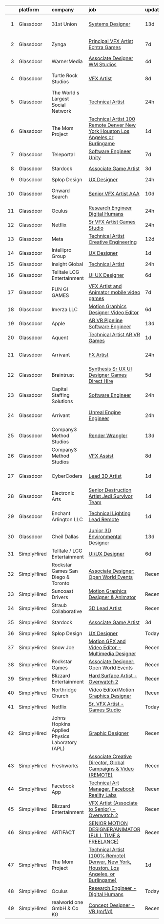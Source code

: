 

|    | platform    | company                                        | job                                                                                                                                                                                                                                                                                                                                                                                                                                                                                                                                                                                                                                                                                                                                                                                                                                                                                                                                                                                                                                                                                                                                                                                                                                                                                                                                                                                                                                                                         | update_time   | location          |
|---:|:------------|:-----------------------------------------------|:----------------------------------------------------------------------------------------------------------------------------------------------------------------------------------------------------------------------------------------------------------------------------------------------------------------------------------------------------------------------------------------------------------------------------------------------------------------------------------------------------------------------------------------------------------------------------------------------------------------------------------------------------------------------------------------------------------------------------------------------------------------------------------------------------------------------------------------------------------------------------------------------------------------------------------------------------------------------------------------------------------------------------------------------------------------------------------------------------------------------------------------------------------------------------------------------------------------------------------------------------------------------------------------------------------------------------------------------------------------------------------------------------------------------------------------------------------------------------|:--------------|:------------------|
|  1 | Glassdoor   | 31st Union                                     | [Systems Designer](https://www.glassdoor.com/partner/jobListing.htm?pos=124&ao=1136043&s=58&guid=00000182cea9a936b1c9e66f3c62eba7&src=GD_JOB_AD&t=SR&vt=w&cs=1_dc10d37a&cb=1661324601992&jobListingId=1008065562154&jrtk=3-0-1gb7ajaaqi4ml801-1gb7ajabbis1h800-ff11eba667e39b69-)                                                                                                                                                                                                                                                                                                                                                                                                                                                                                                                                                                                                                                                                                                                                                                                                                                                                                                                                                                                                                                                                                                                                                                                           | 13d           | San Mateo, CA     |
|  2 | Glassdoor   | Zynga                                          | [Principal VFX Artist   Echtra Games](https://www.glassdoor.com/partner/jobListing.htm?pos=129&ao=1136043&s=58&guid=00000182cea9a936b1c9e66f3c62eba7&src=GD_JOB_AD&t=SR&vt=w&cs=1_38efce4a&cb=1661324601992&jobListingId=1008075023804&jrtk=3-0-1gb7ajaaqi4ml801-1gb7ajabbis1h800-17d460c6f555c914-)                                                                                                                                                                                                                                                                                                                                                                                                                                                                                                                                                                                                                                                                                                                                                                                                                                                                                                                                                                                                                                                                                                                                                                        | 7d            | San Francisco, CA |
|  3 | Glassdoor   | WarnerMedia                                    | [Associate Designer  WM Studios](https://www.glassdoor.com/partner/jobListing.htm?pos=114&ao=1136043&s=58&guid=00000182cea9a936b1c9e66f3c62eba7&src=GD_JOB_AD&t=SR&vt=w&cs=1_155b108d&cb=1661324601990&jobListingId=1008080455708&jrtk=3-0-1gb7ajaaqi4ml801-1gb7ajabbis1h800-55d696dbe05c7c1a-)                                                                                                                                                                                                                                                                                                                                                                                                                                                                                                                                                                                                                                                                                                                                                                                                                                                                                                                                                                                                                                                                                                                                                                             | 4d            | Atlanta, GA       |
|  4 | Glassdoor   | Turtle Rock Studios                            | [VFX Artist](https://www.glassdoor.com/partner/jobListing.htm?pos=128&ao=1136043&s=58&guid=00000182cea9a936b1c9e66f3c62eba7&src=GD_JOB_AD&t=SR&vt=w&ea=1&cs=1_62646ff7&cb=1661324601992&jobListingId=1008072456026&jrtk=3-0-1gb7ajaaqi4ml801-1gb7ajabbis1h800-57d03678a461bf3d-)                                                                                                                                                                                                                                                                                                                                                                                                                                                                                                                                                                                                                                                                                                                                                                                                                                                                                                                                                                                                                                                                                                                                                                                            | 8d            | Lake Forest, CA   |
|  5 | Glassdoor   | The World s Largest Social Network             | [Technical Artist](https://www.glassdoor.com/partner/jobListing.htm?pos=106&ao=1110586&s=58&guid=00000182cea9a936b1c9e66f3c62eba7&src=GD_JOB_AD&t=SR&vt=w&ea=1&cs=1_e3716fbe&cb=1661324601989&jobListingId=1008088590383&cpc=5EFBB0462F9C6B7A&jrtk=3-0-1gb7ajaaqi4ml801-1gb7ajabbis1h800-f147dcc1294419ce--6NYlbfkN0DSgjPPcnEdvoK3uuxfISLALE6pB1FR7YSHOr_tSg5_QGIhoz_2VqUepdcKLBLI_zS0AWypoy2BMA95ZVI09ji149TxF1weUrCxuFapVOfkJvJznxMN89s0L4zxQXOCTKoZxUJhzir6xcP2-Hj8i8RVK09lBEkZz_DvRX1qPa3yjvCI8KOBDzP67ge170yXIkHhEa0ebIXnMiimlU8Vvi6khd6QUbKIz2LkKPSTd-vQQH-dbMTzOg7zFS9NmYpcUaclgCqBtpw4cg1AsQmdodVpea2eznoRJ3vy8R5DVy37P4ETgDKuc06ZRO13XcQISfZOq7Ge0uWfJa1DxPCr1MXOhFNZUfMXXnlZEtA7ahSI1sMVWQ2GtpxobPth1ZGkry-b2gJLRyJ4Xo6Xzw4x-IZrQkKLg9s3b1Llpi1ILRUxdqMsL1dG9V0HxIZAyi_5uMtVs9EuDjzXoBkcQkaK9tWMhwsil7I1y20rIz-O89hMRLmfXFG_vNM5XwKh5BkcAqJPbVOjrBD-jAnEUBfh7BIw2M_bXZvnn43o4uhsJhYS_dxdVw8IkC8FnLaGXgochYJrq8xW4yfZxBUO7Hfs1T4D)                                                                                                                                                                                                                                                                                                                                                                                                                                                                                                                                 | 24h           | Los Angeles, CA   |
|  6 | Glassdoor   | The Mom Project                                | [Technical Artist  100  Remote  Denver  New York  Houston  Los Angeles  or Burlingame ](https://www.glassdoor.com/partner/jobListing.htm?pos=102&ao=1110586&s=58&guid=00000182cea9a936b1c9e66f3c62eba7&src=GD_JOB_AD&t=SR&vt=w&cs=1_26485a87&cb=1661324601988&jobListingId=1008086374102&cpc=5EFBB0462F9C6B7A&jrtk=3-0-1gb7ajaaqi4ml801-1gb7ajabbis1h800-def211a1335066d0--6NYlbfkN0BDp_epf89aHDQhKpPegNJQ_ldQpEFZQsM9OcONMGxWx6pU56EKHF58QjVdAUvn2gXbpX5DWfMJNO4kpapWWpE3dw2mRnYK8dMWuRa4JdVCszmjB7tOUk65xjV52BcSMEzn6JL6_0E-7pItqZZBZCKxa7CYYrfTKwGjmwminsvMnwzapH56UNRZhiSsxQSuP3OdUmYZKSFD78W0EBd-SwZd3yeNI8s7UuONr1car37tT5yWIP5S6PRBs1odFth4yqlB_5NBoMu0gWHiH0oOVL1RaA0xNcBKO3Tu87RajUYein1itPWbblTGp8HYs8KQ4ATNxyiPKMTuriM2zCPjPII18llPGHe7IAMnnSjw5nwPqpkrYV9HMDNjDye-n61RJsk8qvxj24JqHOTEL6G8XijDfdvol7fWzHmczeGh99eo1N3ngZssp5dFdafOAGOoaRrkkaccoboIC1Uf__EH5n4_1GEs-hpDvoWLcU9lhd4-f_l8Um3uiAS4Vl7pRhNmOAt5ey6Rjga4cE0UMQklrOBElpSDbZxEqQFtFAf4r37A-HNnW9gfh5CkU3IOpE8kMf8tzjQn9MlVWw%3D%3D)                                                                                                                                                                                                                                                                                                                                                                                                                                                                     | 1d            | Houston, TX       |
|  7 | Glassdoor   | Teleportal                                     | [Software Engineer   Unity](https://www.glassdoor.com/partner/jobListing.htm?pos=101&ao=1110586&s=58&guid=00000182cea9a936b1c9e66f3c62eba7&src=GD_JOB_AD&t=SR&vt=w&ea=1&cs=1_5eba51b5&cb=1661324601989&jobListingId=1008075046577&cpc=9EDA28EADF1DF7F0&jrtk=3-0-1gb7ajaaqi4ml801-1gb7ajabbis1h800-a2586b8f60e5c255--6NYlbfkN0AntC0C-TCVph3zu4OMPCfnQ-MMa4QglcNogR1ub3Tc_pVtaDijIQNGqjZUjoXo2yKwu64KD8-YtFIR2I8kkqCbL07rpeOqxyEMXIKB1ZwOfsl0Q6IfIhQNenE7zHvKHruNGpl76kDxluITjcBqrRgn64vIx2FQD8vXwu5Xm23Gx3RzCIfCAb9mVGdhDJfdG4FI6f0dhNUU7jlBaSXgcL-3hBf1yq9a_MIc77gNJUvRKgW_bjmrb8aLOHA8CGEN7EQd5NE0n7z4VOWiS02EILe_0f3IsOA7RIcybYdamQhsf35KaAdj3nVLKPwfc3SAhWpCjOdaH_5OIxtXE8mbcRE6A5pTqH2xys5FbfzFReDg5gWEjNEIKi6dLJxDcSHFgeex-eRmurcoH-HD7uq4ELF2L5dC9iSRwS5b9nEiMRijexFi2jAzWCKZOybbvwZEDPMVWHZ3mkvxQC_gOscewUJfnVGJ2QpIA-zi-ta5B3SwHvMa3xbdXziY0kwt64NMG4RY4_duJqbfwg%3D%3D)                                                                                                                                                                                                                                                                                                                                                                                                                                                                                                                                                                                            | 7d            | Culver City, CA   |
|  8 | Glassdoor   | Stardock                                       | [Associate Game Artist](https://www.glassdoor.com/partner/jobListing.htm?pos=119&ao=1136043&s=58&guid=00000182cea9a936b1c9e66f3c62eba7&src=GD_JOB_AD&t=SR&vt=w&ea=1&cs=1_8a3c63e9&cb=1661324601991&jobListingId=1008082401598&jrtk=3-0-1gb7ajaaqi4ml801-1gb7ajabbis1h800-484821df94f7afe5-)                                                                                                                                                                                                                                                                                                                                                                                                                                                                                                                                                                                                                                                                                                                                                                                                                                                                                                                                                                                                                                                                                                                                                                                 | 3d            | Plymouth, MI      |
|  9 | Glassdoor   | Splop Design                                   | [UX Designer](https://www.glassdoor.com/partner/jobListing.htm?pos=118&ao=1136043&s=58&guid=00000182cea9a936b1c9e66f3c62eba7&src=GD_JOB_AD&t=SR&vt=w&ea=1&cs=1_7fc53aae&cb=1661324601990&jobListingId=1008089085671&jrtk=3-0-1gb7ajaaqi4ml801-1gb7ajabbis1h800-ac302831dc49789c-)                                                                                                                                                                                                                                                                                                                                                                                                                                                                                                                                                                                                                                                                                                                                                                                                                                                                                                                                                                                                                                                                                                                                                                                           | 24h           | Remote            |
| 10 | Glassdoor   | Onward Search                                  | [Senior VFX Artist  AAA ](https://www.glassdoor.com/partner/jobListing.htm?pos=112&ao=1110586&s=58&guid=00000182cea9a936b1c9e66f3c62eba7&src=GD_JOB_AD&t=SR&vt=w&cs=1_69b0a2a9&cb=1661324601990&jobListingId=1008069771850&cpc=C4A69CCDBB3B9599&jrtk=3-0-1gb7ajaaqi4ml801-1gb7ajabbis1h800-8e88c78bd57d52c8--6NYlbfkN0B7YoEZZ2QAGDyEGGmBPAUWSHc1Mt3sMCn9FehKcWA3w0R0aH9tn_iPRcrT6N-MqNQ16bJpm61yEj18h3sf1ASSNzPxZ_bpPPWZXMJyXTzgJ1C8oBfrqLzyltKdMBBomUQSrR_lwK1BStOglqg4Tes5iySmQZh2O5qA2h_pfhos9GgywaSIpVI0fPw2cJTRskGsPj8s_t5nXLvcePiMn97QWXjjK7RbbGFZxDJzcmGMbOo2jLrBkw3bsgyEddog75ioDIHuBP1isGSkYGrfZVbzy7yWkRqsY4zfuO7yY5ucrBFf50bj2Ooy9Drqdif3SG0ZdW7cHfvuHhmL5WnnFn54pt6R10VHqDwQkQc5AYdu2PoLK5xgNkZ5uN8emHD3EOliDkOKkBEch3vq9Y1G-11feIDgIwJPjguRUITmB9yaXs4L1naai6-Sp0OZeAoMRR4LVAHr-1-iXe4YDTkYVQmcSa1OYvNZIhmmhvg7ii646E93pA5pkcw6zop2Hc1cW-E7F6UhlpHnPBrgQzgsmh8ulZP3WcumIqnj0yE5D2ubXocs-JlD3q6JltUHQHZ42LR6V6SFDz3AHWv4hbXQxinLfDDNA2yB_Ne5AhzqxPI3h0S3AZIDTC8oj7eRu8X2DXoPomoctVw_6RMf6LVBF_3Pu7Hw-4wRpmZRPiGicvJ1C4Bud8nO25Pu8K_PZ_9UIZfKE05Mf8KyKBqizkIygqw-w4kkag8dBGXP1GXzbkmgiypEjBdFbSRN6PgLZYZQhjI_fjoppt4zi5e2QbvgTiIe9hZdPTLMWLBl8zfNX4nbOt9_eTKedKRAe2TVsPyxH5tavk91jT6Oycm2qSmaHFgRi5xToPjPc_glZwDS5OvWBvO7C3s4JN9kLvord9kDE1RHop0Hm5Uyl2ovLguN6C11gbUTLJQE2ddPoA9w3LaF9HD6BJd8TjC34htNlMJMNxPIOoXmh4UIm-FWag3u16vXM_IkMbdy2P7EtLvcTPyg7oc1RVYfSOVQ)                                                                                               | 10d           | San Ramon, CA     |
| 11 | Glassdoor   | Oculus                                         | [Research Engineer   Digital Humans](https://www.glassdoor.com/partner/jobListing.htm?pos=103&ao=1110586&s=58&guid=00000182cea9a936b1c9e66f3c62eba7&src=GD_JOB_AD&t=SR&vt=w&cs=1_42240504&cb=1661324601988&jobListingId=1008089729839&cpc=C891152315FA1AD8&jrtk=3-0-1gb7ajaaqi4ml801-1gb7ajabbis1h800-1170e5d7079d50e6--6NYlbfkN0DYl4UJW4r1Vl7FEn6T9F-rD9lpC-0oMJVSiWjK_MGUd8e8cHXcpv6KPyjLHZEfqkV4p65aMquXS_Tha0gFEDxZOnAV11vEqSToC59802VSRlDBaKEMchypUM2VtA7u5cIiOei95uzPArMQ5T1ZiEEvzbMwVVSLT6eOjxuTzllhC1NNapf7Iseb0cQxJqEQuv8dkYdOIv9LAtRyin8V8ZJrK3s240Bh7H7ZOXP9tfQ3EBnkOd3xxdRJtIV19uXz5xX_eMMB8pSQ0PkJkveoqPzFKvuUfgozxaX7zdUKjN9D9qrv6MU-ih0KGfYUU9P9hmX2QSD-TOpDblQTD0PdoaopeQTJVO5nFywLjJj8aWw4WsQI76GUOA2FgHL3f6Lh5MWO4a-5tWwk0EgGMEVpvoS6AgVUGPZ6Udo2CLriH9hWBo5v4IXZbtmqdRlp-j8kig_kqr3Yy9g7iXUMmnEybEQgvKYjDjEPlaVGHuTYyUNMaY6PaYaDIRlTElQOokW6fT0y3BSJmnTZCnzuZQwZJtmQPUnMpDnE0CoEap2bGJau2F6OIC5SNnFEGgULZsXj41NY4ZM6fbcHdS67CECzusDH5PLRsIXsLYmk9LRKKIaQCOLGpUbtk4-hTKM4dsqE87yTBggZ6rYH_78XsemneIzXGCIGuZ5qFCXi80lRiSlSh0yaCvAeOKYApKE3JlHvotoNZVi0JYvMsGgnQxg3WbCFeYYiPXUYD313ePQ-7w3wMHyNgusyfOFS_itI0skzEvBt4h_aR4VK6vq54NfLyRz5XfP5Noi1yFlfwT02FiRMJ_hU-B7W-L9nUujxBSNXbl_9t7edZ1nDTy0DUa1ZXFmTprsSLkUhnYRYlnJT3gGIHqlDgbt7s5TiIAjpZ_M1GFhVOFDtpr0YIxJlg-ujhWu9YU5Iyj57F6zxTJQOQF4O3bdp07Z3Rv6ozuajt2LMDOoBUxodkgUrjFpgmShjAWzZaToN1cE70TcQw83-iC1bJDR1KQtKiQeSuch2BzstE1Nz-77ZE-rW9vux7GJHp7w47-On792HFCMKtJfnT1Tbv7QAHEG7ATKEQHzHU97u0UQ%3D)      | 24h           | Sausalito, CA     |
| 12 | Glassdoor   | Netflix                                        | [Sr  VFX Artist   Games Studio](https://www.glassdoor.com/partner/jobListing.htm?pos=116&ao=1136043&s=58&guid=00000182cea9a936b1c9e66f3c62eba7&src=GD_JOB_AD&t=SR&vt=w&cs=1_e6652ad4&cb=1661324601990&jobListingId=1008089697723&jrtk=3-0-1gb7ajaaqi4ml801-1gb7ajabbis1h800-164c32bbb8b126c1-)                                                                                                                                                                                                                                                                                                                                                                                                                                                                                                                                                                                                                                                                                                                                                                                                                                                                                                                                                                                                                                                                                                                                                                              | 24h           | Remote            |
| 13 | Glassdoor   | Meta                                           | [Technical Artist   Creative Engineering](https://www.glassdoor.com/partner/jobListing.htm?pos=107&ao=1110586&s=58&guid=00000182cea9a936b1c9e66f3c62eba7&src=GD_JOB_AD&t=SR&vt=w&cs=1_e74cb414&cb=1661324601989&jobListingId=1008067771030&cpc=BAEB662971763A76&jrtk=3-0-1gb7ajaaqi4ml801-1gb7ajabbis1h800-1da363b5fdcfe69b--6NYlbfkN0DYl4UJW4r1Vl7FEn6T9F-rD9lpC-0oMJVSiWjK_MGUd8e8cHXcpv6KPyjLHZEfqkU_XyKy2aMazqvwtb4jLXqdrJDgWqRMdZzDm3QnlMP6SY4uOwq4hh6l7Ys33tkNGRVhftqYXq-Cp0a8WihaWmhXsxwvVili8y6RJmZdNTLKL41ELPZJd4GT5t36KbP6OX7afLza5ZsMJFyFIJi2DixfjdOdm86q326j6VnQpAsq-upnki7AYUogcrhul_YG3Q1qCjsO9eorEl1MTF4MZa2_JStHqPkSjTOHuNJXX2xwBxSvIF5U0migkEpgQVcItuVYUxSfaHqXfTtaBCvcmplw2OjJ1DrNT00jlbOEzbVbLmxigwevdSuKJV1JBT4YMoZEtpeLZNVEuchanx0cPq2YEqfv_dq3rQMJ9x-t-_aMPL5kpohSOHBIcYPH4q3_KEOm-dNonP6N2yXQecCfn3m6VVIopcKTp5XqSCsHmNmDM9LblhSfAsUhq9wXccbxd-hPDqfFJEZfA68mU7vVOF4ZkAwIxQWz5dTyU_17KDPkicq6Gw17dvCOsD-wd-_uRtUghec8SSjjv56ZHiETa8BFtZw0BWTJmL9eFklxz-L4X8-RwdsvRtsFLZfL13PECWdgprS5-eKf6fG4R6xEnrCmwBH8SbHdNulbqIxA_eb-810ivWCQ7agllkqSuro3S93uq6WFChy4xJfJmQNf9900auGkNwZZS1ut5HKO5jTWqrbyVQTffAMuq11GmIOQAH4MDDVHqcsOKNYA4MAB_sV-KhoNJ0NZ4yjc-IIAQIYXAHN9msfUlOc-rlvGXYoBcdeHu8q07jZRQcxjkejOMMhTOXfgMLr1hKoKRlzjIhj2Itd8IApMu6KdU1fQ698Cj9cnaGGQY0mQzjrinD6zGWV3FQrq5sCtMKqqatl8QbJbWDrAQY9elAslBn0nIcZB_iuIi2R_dQlvBXOAYNRYi1elvVcR-D24RmKvWvOF757TP5lHjXe47KYo_S6LU5NHTZyR0SwQhQwoskCI51XVFWPQeoehNcDckUVo4cN1oCjEZrzaj8idn_xaNoaV3L3dOEY%3D) | 12d           | Menlo Park, CA    |
| 14 | Glassdoor   | Intellipro Group                               | [UX Designer](https://www.glassdoor.com/partner/jobListing.htm?pos=122&ao=1136043&s=58&guid=00000182cea9a936b1c9e66f3c62eba7&src=GD_JOB_AD&t=SR&vt=w&ea=1&cs=1_427654f9&cb=1661324601991&jobListingId=1008087209938&jrtk=3-0-1gb7ajaaqi4ml801-1gb7ajabbis1h800-932c83873ce55dee-)                                                                                                                                                                                                                                                                                                                                                                                                                                                                                                                                                                                                                                                                                                                                                                                                                                                                                                                                                                                                                                                                                                                                                                                           | 1d            | Remote            |
| 15 | Glassdoor   | Insight Global                                 | [Technical Artist](https://www.glassdoor.com/partner/jobListing.htm?pos=108&ao=1110586&s=58&guid=00000182cea9a936b1c9e66f3c62eba7&src=GD_JOB_AD&t=SR&vt=w&ea=1&cs=1_912d9dec&cb=1661324601989&jobListingId=1008089017679&cpc=AC285F3A3ECA6BB0&jrtk=3-0-1gb7ajaaqi4ml801-1gb7ajabbis1h800-a7fbde667ab2a6fc--6NYlbfkN0BKkHZu3wF05EeDimN_p6sYpKCMArvwa95YdH7UpkaBCuXZAtggzO9lGKJZ-EjBDGEdbzM3gPxmlHuICIvOs2FJwMgv4uDhyZtWA_QXg6qexwF2Un89w_ZzG1o_phHsJbMCWJ0eaglmcYnIpDVJcUYPOdMFv_0U6dWcDoK4LiIZ9RnNRVmPJZ3cBoofKbpM5IqVtUKKvxzpSAk8rsTrIAF3ZH65nlwlXhP9yDDzqnXDiwqWr4JAsomlSkHUrE3upO5HIgNgVa-sSWXG4BA16AozVqwX6v2Ib2ghwWIiKMqRRyBMeKaUJLBfjjz4eYmOn7zAPGBFwBqiqgTTyUJpLohOB73g6TZjE4So5sBql03F1kPjl4cSKmrgk3SdKjzD0JSzYOc0QFiANp-50dZLIBrJsC2EQnatRRSbupgsgYSYwLapOT9DIFKR6A2JRgT3AXqoYZnqtsue6qHBj1kLHg3JeA7Ebnxon-fuyWKJG_BrPadGr4wgWlYN7dQZRKL-Kl5SLkjP5fBVeQ%3D%3D)                                                                                                                                                                                                                                                                                                                                                                                                                                                                                                                                                                                                     | 24h           | Remote            |
| 16 | Glassdoor   | Telltale   LCG Entertainment                   | [UI UX Designer](https://www.glassdoor.com/partner/jobListing.htm?pos=115&ao=1136043&s=58&guid=00000182cea9a936b1c9e66f3c62eba7&src=GD_JOB_AD&t=SR&vt=w&ea=1&cs=1_ff623b9b&cb=1661324601990&jobListingId=1008077348225&jrtk=3-0-1gb7ajaaqi4ml801-1gb7ajabbis1h800-d5910ed26c772035-)                                                                                                                                                                                                                                                                                                                                                                                                                                                                                                                                                                                                                                                                                                                                                                                                                                                                                                                                                                                                                                                                                                                                                                                        | 6d            | California        |
| 17 | Glassdoor   | FUN GI GAMES                                   | [VFX Artist and Animator  mobile video games ](https://www.glassdoor.com/partner/jobListing.htm?pos=125&ao=1136043&s=58&guid=00000182cea9a936b1c9e66f3c62eba7&src=GD_JOB_AD&t=SR&vt=w&ea=1&cs=1_6b9de429&cb=1661324601992&jobListingId=1008074799493&jrtk=3-0-1gb7ajaaqi4ml801-1gb7ajabbis1h800-b90be397940a31e5-)                                                                                                                                                                                                                                                                                                                                                                                                                                                                                                                                                                                                                                                                                                                                                                                                                                                                                                                                                                                                                                                                                                                                                          | 7d            | El Segundo, CA    |
| 18 | Glassdoor   | Imerza  LLC                                    | [Motion Graphics Designer Video Editor](https://www.glassdoor.com/partner/jobListing.htm?pos=126&ao=1136043&s=58&guid=00000182cea9a936b1c9e66f3c62eba7&src=GD_JOB_AD&t=SR&vt=w&ea=1&cs=1_b921b9bc&cb=1661324601992&jobListingId=1008075848491&jrtk=3-0-1gb7ajaaqi4ml801-1gb7ajabbis1h800-6ca1c1b9b1645274-)                                                                                                                                                                                                                                                                                                                                                                                                                                                                                                                                                                                                                                                                                                                                                                                                                                                                                                                                                                                                                                                                                                                                                                 | 6d            | Sarasota, FL      |
| 19 | Glassdoor   | Apple                                          | [AR VR Pipeline Software Engineer](https://www.glassdoor.com/partner/jobListing.htm?pos=109&ao=1110586&s=58&guid=00000182cea9a936b1c9e66f3c62eba7&src=GD_JOB_AD&t=SR&vt=w&cs=1_48bef1b7&cb=1661324601989&jobListingId=1008064548722&cpc=AC285F3A3ECA6BB0&jrtk=3-0-1gb7ajaaqi4ml801-1gb7ajabbis1h800-9efc9aa70a8bac7d--6NYlbfkN0BvKrLyj5gPmtZO9T8euul8TCxuuKNOtzRJOomxnwSEodTz2Bc-sPZlbtkML8D-m4oxb_hpOtMKgwGf3xCZVjp0hMHQ7tnx_mdHptyoy7KlnXTuNZRHr9hdhR8AiZtF6wM2F_IhEn66zk7oZQmfCjMbFepd4YWR8-oAaI2hD5eO_caCwZyuVymck5jK6_bn22_hFumtJu3vrktHpW0LIdBdHEPs8yHAvNaCw495_ufa_4E90Ai87FY-kPfJNQGicl1iB-vmKlqWbxatTLLLzDsEs9LzzDE2H92DP7dusOwSyEqlgZuDnxdqTJFLpy2hSctzVEERNQj94Rcx9XWVdU3WLTx1gVABsCvf1SCYrwe4U-7KSjKiDVOdpTC6amooTo1YmVYgGleIh6I_1aD0-6O2l3RF4OjwM-o8_H32DkJkQb33Buw9aiFYJnrdg459P-Irs_JPqGU5ksu-2mPT6aSydUULPzfSgGcA0CIgTGB5KYcPi5wNy9D2RpDlRl6CrFjMHMVETbb3JOl33in7fgY6T8opJF2yysWyGJqCRvUXq9wnIrJOsvYiHDDrb0SgJ916LovvrEtMqpoHa59ak7oOp0xYEr1sT07-GaSHCEE35f0VN6x8ziSm1O7dA_-xHJ1bCW1-uurv_HN53AWwf2tIh0zEDKZTNU5oQwIdM_TlriDJ13UIJ-c4elS7FcK_Ce7Dsu3mEoOYYP9qxcXncBQ4K9vH6MCQh5wioG0Iuq7HPf4U1FmEfYsEl39In3hKMOI8mQRx3nwGxzffbKNiLtMVOeJ1_ZASxLt9V5WntoZWC0WBnOjbqEq987W4L-8ej0CcPI4ZEbI5pEg_RcEUs6NjAdrzfqILUmDdmlLWlDFaMZnxX7qHTOmFs7dvUETXxL_872g5uVR5vTJ1p_aW7CqI9V9zMcsJurIp4GhcB9Mv3G8IwMRUzbYDqM4CVAhDYcQgwb7YQo_MpLbtcfmsNp9Q)                                                                                                                      | 13d           | Boulder, CO       |
| 20 | Glassdoor   | Aquent                                         | [Technical Artist   AR   VR   Games](https://www.glassdoor.com/partner/jobListing.htm?pos=110&ao=1110586&s=58&guid=00000182cea9a936b1c9e66f3c62eba7&src=GD_JOB_AD&t=SR&vt=w&cs=1_79b28ba0&cb=1661324601989&jobListingId=1008086772700&cpc=F4EED0218A761C36&jrtk=3-0-1gb7ajaaqi4ml801-1gb7ajabbis1h800-805c6dc44424477d--6NYlbfkN0DMrcEu7yrtATojKJA7cEzGQ3FdRGWLh0CZQInL4ECGI9gD0Wolx9R2v-Aex0-GK04kX544nbyaW8s9dJMvki_EvMa9Eu9YOZ67GwZDVQ-SrtZz4RE7f7IMD1UDg3oTKhtW5cUM0rLbsBONJC7MU7sMEoupUWqvRo1LSy8_VR_X0KZQXMyvXUM5d2Bl6-uQJitbQmsoTcN7adjxFSgVyNmb7qBRbSx6QBx0RCV2PCv84pq3v2yLLHZfkjtQeIRR6y2Jj2Dbwrc2WGgYp8WnHrK4__ApF7aJ6KGuSo8k2nBU1rPcgHX96Ekzne7GxEXzy2OUXsTgAJa4O5F9bG8i7CsCG4rWD3K_Wxopa0Pt_qp94ie6XH0-Q3aZLbNWotL2JzKcvW95brMKRQ0_5BSEtjji2n_trAoZiwxe4jWSUMYKJxzL2fCeApIOBXm2P04-NwtoukgdMPl6xA%3D%3D)                                                                                                                                                                                                                                                                                                                                                                                                                                                                                                                                                                                                                                                        | 1d            | Denver, CO        |
| 21 | Glassdoor   | Arrivant                                       | [FX Artist](https://www.glassdoor.com/partner/jobListing.htm?pos=104&ao=1110586&s=58&guid=00000182cea9a936b1c9e66f3c62eba7&src=GD_JOB_AD&t=SR&vt=w&ea=1&cs=1_4409b165&cb=1661324601989&jobListingId=1008089276372&cpc=F5E96E35A1725171&jrtk=3-0-1gb7ajaaqi4ml801-1gb7ajabbis1h800-63f6abe0f7fa3840--6NYlbfkN0DSgjPPcnEdvoK3uuxfISLALE6pB1FR7YSHOr_tSg5_QGIhoz_2VqUepdcKLBLI_zSNe7A9t63R-AVEXVyTMax4gsRIVP6c5LkFyiNbEM12V4a2la9olLBzz3QZmkD5KgKtagPIHT5QMclNF3qgczJC0_mR6EfjmwW3Cdw7voeZHg2qdOqKRKvlMnqYs5_OvRmPzl7h0LEr2MS6A5_K7PG2lCbCEBkzH6geIBOX09m8euKNnC9WvPso1aMFecPmXuHM8DWvdMLZWEoQkW_gqVLTjbROFn_GqPX-wTJcKv8vJSgZp-pFqJPTvC-2bNAMgIMs4SdzcfBvXy77vbLvS_SyMIJvwnl-xGC5HlLC0gleLtPayxtqUysIM1oujs3KKgOe1KSJ5tpnvPI3rcUCMEyVyCZsg9HyH86Ob-LKSUYvho33ZBat8pIWKbL_g_ExY4VOrEh2WlBcRDqQ6Qw7EA1vZzNMXgeONveKDWcIbJTgtdUuLTuK5k9bTXOYowemscU6zUMTQHZbpl8mZceUAU5Oc3sWPlznDhlwGL2JhHZnTEjkUURiqro7cqo8uxxsD57gmV_wrniopg%3D%3D)                                                                                                                                                                                                                                                                                                                                                                                                                                                                                                                                            | 24h           | Los Angeles, CA   |
| 22 | Glassdoor   | Braintrust                                     | [Synthesis   Sr UX UI Designer   Games  Direct Hire ](https://www.glassdoor.com/partner/jobListing.htm?pos=127&ao=1136043&s=58&guid=00000182cea9a936b1c9e66f3c62eba7&src=GD_JOB_AD&t=SR&vt=w&ea=1&cs=1_3f37741c&cb=1661324601992&jobListingId=1008079231778&jrtk=3-0-1gb7ajaaqi4ml801-1gb7ajabbis1h800-c6b65c1bded44c5a-)                                                                                                                                                                                                                                                                                                                                                                                                                                                                                                                                                                                                                                                                                                                                                                                                                                                                                                                                                                                                                                                                                                                                                   | 5d            | San Francisco, CA |
| 23 | Glassdoor   | Capital Staffing Solutions                     | [Software Engineer](https://www.glassdoor.com/partner/jobListing.htm?pos=111&ao=1110586&s=58&guid=00000182cea9a936b1c9e66f3c62eba7&src=GD_JOB_AD&t=SR&vt=w&ea=1&cs=1_4ccd6d36&cb=1661324601990&jobListingId=1008089102487&cpc=2CAED5C921A5F994&jrtk=3-0-1gb7ajaaqi4ml801-1gb7ajabbis1h800-c1249622eb98e572--6NYlbfkN0AHXq2vAVwR3IH7wgnTMdWCa3HguypIXx0DFudX-u0zu6XSU0N9gDGCMsnO9yvyAfOef8mqzlpSSczOh33C5S_58TouFsTcLbDlfty_KBZfe9iwMfFYEP5MrE90atPLruxpBZiBacqTf-Hb1uLifo0_hT9iApm4kaFgFb_l18-8ny2Txp38vqBk6uigReCi2Upx3Dm46M3VFIacKgbbgudB0Hb7Ne5jim0FU85WmkTuNi_V3FJvO2FiTcJVp2gc6or_97FB1vWQgxHvdkwE8mD7z2vzn9cwd688nXmBWQrgzxThka-XuzVu-STsWoQzPEs4Z4_Y6LXSPe5ZxsU6gZlJfIu1Ax-eDrVkc8U-tyUGDtB8q4VQFc20JToObG-ywJo4Z51gG_0iH53D08FSH7uW3vW3sODF8d-GMA_I2wMx8RxLFY5P473hMLMUwtTqv8-9m2EjC4s9e4ddzmk4HPKr_MX-I-dDRHVmrBKDnWis-zLnI_UyX6Qm3M1kbzAw6fOkpFtQSoq2Qg%3D%3D)                                                                                                                                                                                                                                                                                                                                                                                                                                                                                                                                                                                                    | 24h           | New York, NY      |
| 24 | Glassdoor   | Arrivant                                       | [Unreal Engine Engineer](https://www.glassdoor.com/partner/jobListing.htm?pos=105&ao=1110586&s=58&guid=00000182cea9a936b1c9e66f3c62eba7&src=GD_JOB_AD&t=SR&vt=w&ea=1&cs=1_ef92f8bc&cb=1661324601989&jobListingId=1008089802825&cpc=C5F9C09AE97B3D2F&jrtk=3-0-1gb7ajaaqi4ml801-1gb7ajabbis1h800-e5217a312dbf1f02--6NYlbfkN0DSgjPPcnEdvoK3uuxfISLALE6pB1FR7YSHOr_tSg5_QCn410VK5Ds4bQGcKtrI54-qYzWIzv5NJktXftqy8THeu3kw2y1ZXJJCQPvuQX0JTWIj6-QFbOlGSdn-436E-Z4V0FA4BnNAx_k4fyA4im-CLpqIae37JPEZYCNJ-RNTR3pjB_aoZ74G32dsvrWDXhZQ12ihdN3bPGHnqdcT9CHqTLCfnt6yuP3ouZOZnNWMYbsZZjAtM43YUW66hnCrXWPCNTO4RkuJNrS_kWqmTX0qPQlJKiZDg-T8qLtZV9MrnZsjkr5Btc5CHA7OZKl0Eyu3VZTkIdaAqUqEYwFwrl-TiQlDYpBh8uqflwme0VwEj6KU3yr4lUS2adVHTAhJEsqVQ2UE7aUu6RwUQgD5rV6KHC6GMWFZdcy7W97MixHXVUtDVmeaskcefOjeeOTSU22xUHzP0XLqfieEs0vYZJXzbcX-e5n8n_RKPwMVK9K2tLIL-2WQcJ6rsjjOWEVpGk9ktk191UQRAqMm7Z2CMND6ZfA0sxkpsLYctIjIN1zGbul-ID76Kf6J7hurN2wI-P4%3D)                                                                                                                                                                                                                                                                                                                                                                                                                                                                                                                                             | 24h           | Los Angeles, CA   |
| 25 | Glassdoor   | Company3 Method Studios                        | [Render Wrangler](https://www.glassdoor.com/partner/jobListing.htm?pos=130&ao=1136043&s=58&guid=00000182cea9a936b1c9e66f3c62eba7&src=GD_JOB_AD&t=SR&vt=w&cs=1_64b3aeed&cb=1661324601992&jobListingId=1008065195619&jrtk=3-0-1gb7ajaaqi4ml801-1gb7ajabbis1h800-1b5c6983f5583d83-)                                                                                                                                                                                                                                                                                                                                                                                                                                                                                                                                                                                                                                                                                                                                                                                                                                                                                                                                                                                                                                                                                                                                                                                            | 13d           | Los Angeles, CA   |
| 26 | Glassdoor   | Company3 Method Studios                        | [VFX Assist](https://www.glassdoor.com/partner/jobListing.htm?pos=120&ao=1136043&s=58&guid=00000182cea9a936b1c9e66f3c62eba7&src=GD_JOB_AD&t=SR&vt=w&cs=1_526f49e2&cb=1661324601991&jobListingId=1008072978270&jrtk=3-0-1gb7ajaaqi4ml801-1gb7ajabbis1h800-ddbff146cf3d76c6-)                                                                                                                                                                                                                                                                                                                                                                                                                                                                                                                                                                                                                                                                                                                                                                                                                                                                                                                                                                                                                                                                                                                                                                                                 | 8d            | New York, NY      |
| 27 | Glassdoor   | CyberCoders                                    | [Lead 3D Artist](https://www.glassdoor.com/partner/jobListing.htm?pos=113&ao=1110586&s=58&guid=00000182cea9a936b1c9e66f3c62eba7&src=GD_JOB_AD&t=SR&vt=w&ea=1&cs=1_2c12c96f&cb=1661324601990&jobListingId=1008087417900&cpc=AC285F3A3ECA6BB0&jrtk=3-0-1gb7ajaaqi4ml801-1gb7ajabbis1h800-d96e0cd47b04e7a7--6NYlbfkN0CpFJQzrgRR8WqXWK1qKKEqALWJw739KlKqr2H-MSI4eoBlI4EFrmor2FYZMP3muM1cTRVxepzo1cDgyibSS0fwYTxqFGIncQmGlepjvNkpyCM9CDb-w1vj-mILMxPfIGeqLa5kV-Xyo3KyAgGfu_I-nofrSQxmsEloGv-CfESEPuvzhPDXA57essxes8Y6ZQNbTJ1SIth5iZ4OQ7aTrelq4auWNmN_jXV_AkepFWvgeuNd6i5pXMA7PRVjQaxoiMcHgtIy-7cws_kArJiI9zPwMmL5BlUEDcnR1TfTMcSeOm34nn6hHa9zIbtThm2cLJyJcdVkeXHqni-a_H4Ih_se5QsY5thv5KiQYxHqjo-9cVCmKVBQeXAPCR1e1wrv1G9-2FvEfJ3Be7DY8uY6hGKfF8I9og3eDb0t6lNi1enD-12aLjojNDttJl-rzEPDInAHZA6zX4917hx_1jQ0qHp_ZhepviVvpyyondSP1LxB0m-pl5d1vzy4wMZ-n-JG2BXgCwHeTL_WgUxVwCk2w3SQBtCvMg7h-xnOv8dEUpCFDj9MIdyUO_lY-v7pUI5YUD1JOraLmM4I8RbI-j0Us3ZkqyOuYpJmRTKSg-fLFrwvUurUzHWkrZNEfSQp0FZYue_hW56hmSS6vIkX_NKuqyKFh3kPIQOIK9uNKM6KWwaGYe5H4Ohe91zJ_93eIj-paZgv-Tjqt8HOcXLoN7fPXI8f1n6DwvmTC0RpCjUMK4hfK5EkyFTa9_RNQgkNAnKDebGX9ccObCCGUsUItRm-8FsMU32wlJdFCfHj1UHrJ5gu2gowVDM7ODmIl6_wzfBFn68Pb7xHqpCH-x61KClgDTD0InEuPrnjd5S15S-XYhxJvPIbPR043tfHPBXp_TInMX80JPM8ZS7_mJUm2o0JN-37xP_whpblX1utz5WTbJODVJDHHCx9a1bj-a1T0UcpgBm3E8sHDonKzcQ7cfi4XpC-Dtg0jxW68Gs%3D)                                                                                                                     | 1d            | Los Angeles, CA   |
| 28 | Glassdoor   | Electronic Arts                                | [Senior Destruction Artist  Jedi  Survivor Team ](https://www.glassdoor.com/partner/jobListing.htm?pos=123&ao=1136043&s=58&guid=00000182cea9a936b1c9e66f3c62eba7&src=GD_JOB_AD&t=SR&vt=w&cs=1_618dae40&cb=1661324601992&jobListingId=1008086519912&jrtk=3-0-1gb7ajaaqi4ml801-1gb7ajabbis1h800-be9678aca0c25d81-)                                                                                                                                                                                                                                                                                                                                                                                                                                                                                                                                                                                                                                                                                                                                                                                                                                                                                                                                                                                                                                                                                                                                                            | 1d            | Los Angeles, CA   |
| 29 | Glassdoor   | Enchant Arlington LLC                          | [Technical Lighting Lead  Remote ](https://www.glassdoor.com/partner/jobListing.htm?pos=117&ao=1136043&s=58&guid=00000182cea9a936b1c9e66f3c62eba7&src=GD_JOB_AD&t=SR&vt=w&cs=1_dfa4bce9&cb=1661324601990&jobListingId=1008086911088&jrtk=3-0-1gb7ajaaqi4ml801-1gb7ajabbis1h800-194e3a20442849f1-)                                                                                                                                                                                                                                                                                                                                                                                                                                                                                                                                                                                                                                                                                                                                                                                                                                                                                                                                                                                                                                                                                                                                                                           | 1d            | Las Vegas, NV     |
| 30 | Glassdoor   | Cheil Dallas                                   | [Junior 3D Environmental Designer](https://www.glassdoor.com/partner/jobListing.htm?pos=121&ao=1136043&s=58&guid=00000182cea9a936b1c9e66f3c62eba7&src=GD_JOB_AD&t=SR&vt=w&ea=1&cs=1_19fd499d&cb=1661324601991&jobListingId=1008064407489&jrtk=3-0-1gb7ajaaqi4ml801-1gb7ajabbis1h800-1ab3087d1c2e9b60-)                                                                                                                                                                                                                                                                                                                                                                                                                                                                                                                                                                                                                                                                                                                                                                                                                                                                                                                                                                                                                                                                                                                                                                      | 13d           | Plano, TX         |
| 31 | SimplyHired | Telltale / LCG Entertainment                   | [UI/UX Designer](https://www.simplyhired.com/job/OTLQIJmlmbbdN1RBMEi_j_bXY5ZcGV_nochz_XDuvHc4OmIhkuBwbw?q=vfx+designer)                                                                                                                                                                                                                                                                                                                                                                                                                                                                                                                                                                                                                                                                                                                                                                                                                                                                                                                                                                                                                                                                                                                                                                                                                                                                                                                                                     | 6d            | California        |
| 32 | SimplyHired | Rockstar Games San Diego & Toronto             | [Associate Designer: Open World Events](https://www.simplyhired.com/job/7WUp5UDtIhdLF0PtDCmDERc_esqLoW8NYgXpCFFe9vxTewn2Napf7w?q=vfx+designer)                                                                                                                                                                                                                                                                                                                                                                                                                                                                                                                                                                                                                                                                                                                                                                                                                                                                                                                                                                                                                                                                                                                                                                                                                                                                                                                              | Recently      | Carlsbad, CA      |
| 33 | SimplyHired | Suncoast Drivers                               | [Motion Graphics Designer & Animator](https://www.simplyhired.com/job/Aci02jsFFmL9Rwj8UE6Pi0LZdwXUIpiX-TIN5bVsbH-jwXpJgr8IIw?q=vfx+designer)                                                                                                                                                                                                                                                                                                                                                                                                                                                                                                                                                                                                                                                                                                                                                                                                                                                                                                                                                                                                                                                                                                                                                                                                                                                                                                                                | Recently      | Tampa, FL         |
| 34 | SimplyHired | Straub Collaborative                           | [3D Lead Artist](https://www.simplyhired.com/job/oajsZy8wtmR9iP3wMtttISCS7viAvsr0ilPj1czPqU1jsRMzRgquLg?q=vfx+designer)                                                                                                                                                                                                                                                                                                                                                                                                                                                                                                                                                                                                                                                                                                                                                                                                                                                                                                                                                                                                                                                                                                                                                                                                                                                                                                                                                     | Recently      | Remote            |
| 35 | SimplyHired | Stardock                                       | [Associate Game Artist](https://www.simplyhired.com/job/TGmq34O0XtOOtLXKTWLqatZWGjZfkuiw7yBYtAgPPdMQH9ydtVlSYA?q=vfx+designer)                                                                                                                                                                                                                                                                                                                                                                                                                                                                                                                                                                                                                                                                                                                                                                                                                                                                                                                                                                                                                                                                                                                                                                                                                                                                                                                                              | 3d            | Plymouth, MI      |
| 36 | SimplyHired | Splop Design                                   | [UX Designer](https://www.simplyhired.com/job/1QHEzY9K1JXcQD1-GL3_WWJcrMmo04UHCFVW21Nf2GCPgE1NLGUROQ?q=vfx+designer)                                                                                                                                                                                                                                                                                                                                                                                                                                                                                                                                                                                                                                                                                                                                                                                                                                                                                                                                                                                                                                                                                                                                                                                                                                                                                                                                                        | Today         | Remote            |
| 37 | SimplyHired | Snow Joe                                       | [Motion GFX and Video Editor - Multimedia Designer](https://www.simplyhired.com/job/HVMBdr8b-igGIhhIJ2JTxOIvspmn-MTBjFfJSBLKydVFxUwzfpgZ3Q?q=vfx+designer)                                                                                                                                                                                                                                                                                                                                                                                                                                                                                                                                                                                                                                                                                                                                                                                                                                                                                                                                                                                                                                                                                                                                                                                                                                                                                                                  | Recently      | Hoboken, NJ       |
| 38 | SimplyHired | Rockstar Games                                 | [Associate Designer: Open World Events](https://www.simplyhired.com/job/vdV8vlT3gviLv2JCIKjxS72bf-KmVFeMRA0oYSRtEaTI4YyrugfY7Q?q=vfx+designer)                                                                                                                                                                                                                                                                                                                                                                                                                                                                                                                                                                                                                                                                                                                                                                                                                                                                                                                                                                                                                                                                                                                                                                                                                                                                                                                              | Recently      | Carlsbad, CA      |
| 39 | SimplyHired | Blizzard Entertainment                         | [Hard Surface Artist - Overwatch 2](https://www.simplyhired.com/job/6UbuxcizWm0FGl0VWvCtYyHq-2-jjcWZ_YsxRvD4XaS9M8_zOx_FMA?q=vfx+designer)                                                                                                                                                                                                                                                                                                                                                                                                                                                                                                                                                                                                                                                                                                                                                                                                                                                                                                                                                                                                                                                                                                                                                                                                                                                                                                                                  | Recently      | Irvine, CA        |
| 40 | SimplyHired | Northridge Church                              | [Video Editor/Motion Graphics Designer](https://www.simplyhired.com/job/yx4H0GoyJFkcIy5Mnzw5c9McQVwO2-VmzHIyTE96CrfLX_twI_b8TA?q=vfx+designer)                                                                                                                                                                                                                                                                                                                                                                                                                                                                                                                                                                                                                                                                                                                                                                                                                                                                                                                                                                                                                                                                                                                                                                                                                                                                                                                              | Recently      | Plymouth, MI      |
| 41 | SimplyHired | Netflix                                        | [Sr. VFX Artist - Games Studio](https://www.simplyhired.com/job/3g_rtvUhpxlLfU8gMrk83ICyeXrnUD6uBLSCOlq1ijdUDL-lUPepiw?q=vfx+designer)                                                                                                                                                                                                                                                                                                                                                                                                                                                                                                                                                                                                                                                                                                                                                                                                                                                                                                                                                                                                                                                                                                                                                                                                                                                                                                                                      | Today         | Remote            |
| 42 | SimplyHired | Johns Hopkins Applied Physics Laboratory (APL) | [Graphic Designer](https://www.simplyhired.com/job/qGHtNnvDZsyi1u2c2ajCp71Ah6JDiPm6mQMoy7LUhAGhl3nNdI7Peg?q=vfx+designer)                                                                                                                                                                                                                                                                                                                                                                                                                                                                                                                                                                                                                                                                                                                                                                                                                                                                                                                                                                                                                                                                                                                                                                                                                                                                                                                                                   | Recently      | Laurel, MD        |
| 43 | SimplyHired | Freshworks                                     | [Associate Creative Director, Global Campaigns & Video (REMOTE)](https://www.simplyhired.com/job/5ElCwH5SLy50PlDyWwa5h2ixj-Wp0aniY4EbLLyNC4fMnB1yq0hbpg?q=vfx+designer)                                                                                                                                                                                                                                                                                                                                                                                                                                                                                                                                                                                                                                                                                                                                                                                                                                                                                                                                                                                                                                                                                                                                                                                                                                                                                                     | Recently      | San Mateo, CA     |
| 44 | SimplyHired | Facebook App                                   | [Technical Art Manager, Facebook Reality Labs](https://www.simplyhired.com/job/SaCxNEp2ripL1g9h_yS5P2BXExX71-jZEQCuADsvER2xUEivykHroQ?q=vfx+designer)                                                                                                                                                                                                                                                                                                                                                                                                                                                                                                                                                                                                                                                                                                                                                                                                                                                                                                                                                                                                                                                                                                                                                                                                                                                                                                                       | Recently      | Remote            |
| 45 | SimplyHired | Blizzard Entertainment                         | [VFX Artist (Associate to Senior) - Overwatch 2](https://www.simplyhired.com/job/2d70J5UkkZ2YmvlvJfcaEqf0vVFEZwLt57euRMmQlk3Afx_2Q_gYzw?q=vfx+designer)                                                                                                                                                                                                                                                                                                                                                                                                                                                                                                                                                                                                                                                                                                                                                                                                                                                                                                                                                                                                                                                                                                                                                                                                                                                                                                                     | Recently      | Irvine, CA        |
| 46 | SimplyHired | ARTIFACT                                       | [SENIOR MOTION DESIGNER/ANIMATOR (FULL TIME & FREELANCE)](https://www.simplyhired.com/job/LTR7Y7Kwf6n-ZIbGnhcK8WIX-OwUshiCGUxX-7sC46ppnX2Pz24O7g?q=vfx+designer)                                                                                                                                                                                                                                                                                                                                                                                                                                                                                                                                                                                                                                                                                                                                                                                                                                                                                                                                                                                                                                                                                                                                                                                                                                                                                                            | Recently      | Atlanta, GA       |
| 47 | SimplyHired | The Mom Project                                | [Technical Artist (100% Remote) Denver, New York, Houston, Los Angeles, or Burlingame)](https://www.simplyhired.com/job/Q0fhBjQjJKYuczARZ6w1ORFTwP7HNPrz8NpHTZ2inrdUwRD_c_yZPQ?q=vfx+designer)                                                                                                                                                                                                                                                                                                                                                                                                                                                                                                                                                                                                                                                                                                                                                                                                                                                                                                                                                                                                                                                                                                                                                                                                                                                                              | 1d            | New York, NY      |
| 48 | SimplyHired | Oculus                                         | [Research Engineer - Digital Humans](https://www.simplyhired.com/job/RPi93xTkL3ttpWk-8Uz9g-roXtdIaPz-Ig9nRfjQiwcXoZCn3nsaOA?q=vfx+designer)                                                                                                                                                                                                                                                                                                                                                                                                                                                                                                                                                                                                                                                                                                                                                                                                                                                                                                                                                                                                                                                                                                                                                                                                                                                                                                                                 | Today         | Sausalito, CA     |
| 49 | SimplyHired | realworld one GmbH & Co KG                     | [Concept Designer - VR (m/f/d)](https://www.simplyhired.com/job/9M9B0HjzlxbnEWwSs63j38J2jv4QAGwRz17kgQnuQPJjtHPVVTunxA?q=vfx+designer)                                                                                                                                                                                                                                                                                                                                                                                                                                                                                                                                                                                                                                                                                                                                                                                                                                                                                                                                                                                                                                                                                                                                                                                                                                                                                                                                      | Recently      | Remote            |